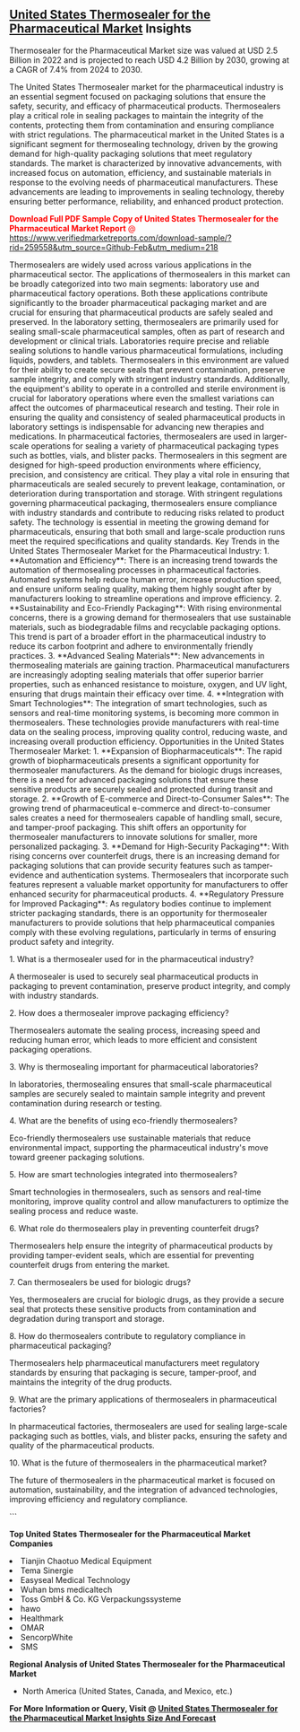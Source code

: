 <h2><a href="https://www.verifiedmarketreports.com/download-sample/?rid=259558&amp;utm_source=Github-Feb&amp;utm_medium=218" target="_blank">United States Thermosealer for the Pharmaceutical Market</a> Insights</h2><p>Thermosealer for the Pharmaceutical Market size was valued at USD 2.5 Billion in 2022 and is projected to reach USD 4.2 Billion by 2030, growing at a CAGR of 7.4% from 2024 to 2030.</p><p> <p>The United States Thermosealer market for the pharmaceutical industry is an essential segment focused on packaging solutions that ensure the safety, security, and efficacy of pharmaceutical products. Thermosealers play a critical role in sealing packages to maintain the integrity of the contents, protecting them from contamination and ensuring compliance with strict regulations. The pharmaceutical market in the United States is a significant segment for thermosealing technology, driven by the growing demand for high-quality packaging solutions that meet regulatory standards. The market is characterized by innovative advancements, with increased focus on automation, efficiency, and sustainable materials in response to the evolving needs of pharmaceutical manufacturers. These advancements are leading to improvements in sealing technology, thereby ensuring better performance, reliability, and enhanced product protection. <p><span class=""><span style="color: #ff0000;"><strong>Download Full PDF Sample Copy of United States Thermosealer for the Pharmaceutical Market Report</strong> @ </span><a href="https://www.verifiedmarketreports.com/download-sample/?rid=259558&amp;utm_source=Github-Feb&amp;utm_medium=218" target="_blank">https://www.verifiedmarketreports.com/download-sample/?rid=259558&amp;utm_source=Github-Feb&amp;utm_medium=218</a></span></p> Thermosealers are widely used across various applications in the pharmaceutical sector. The applications of thermosealers in this market can be broadly categorized into two main segments: laboratory use and pharmaceutical factory operations. Both these applications contribute significantly to the broader pharmaceutical packaging market and are crucial for ensuring that pharmaceutical products are safely sealed and preserved. In the laboratory setting, thermosealers are primarily used for sealing small-scale pharmaceutical samples, often as part of research and development or clinical trials. Laboratories require precise and reliable sealing solutions to handle various pharmaceutical formulations, including liquids, powders, and tablets. Thermosealers in this environment are valued for their ability to create secure seals that prevent contamination, preserve sample integrity, and comply with stringent industry standards. Additionally, the equipment's ability to operate in a controlled and sterile environment is crucial for laboratory operations where even the smallest variations can affect the outcomes of pharmaceutical research and testing. Their role in ensuring the quality and consistency of sealed pharmaceutical products in laboratory settings is indispensable for advancing new therapies and medications. In pharmaceutical factories, thermosealers are used in larger-scale operations for sealing a variety of pharmaceutical packaging types such as bottles, vials, and blister packs. Thermosealers in this segment are designed for high-speed production environments where efficiency, precision, and consistency are critical. They play a vital role in ensuring that pharmaceuticals are sealed securely to prevent leakage, contamination, or deterioration during transportation and storage. With stringent regulations governing pharmaceutical packaging, thermosealers ensure compliance with industry standards and contribute to reducing risks related to product safety. The technology is essential in meeting the growing demand for pharmaceuticals, ensuring that both small and large-scale production runs meet the required specifications and quality standards. Key Trends in the United States Thermosealer Market for the Pharmaceutical Industry: 1. **Automation and Efficiency**: There is an increasing trend towards the automation of thermosealing processes in pharmaceutical factories. Automated systems help reduce human error, increase production speed, and ensure uniform sealing quality, making them highly sought after by manufacturers looking to streamline operations and improve efficiency. 2. **Sustainability and Eco-Friendly Packaging**: With rising environmental concerns, there is a growing demand for thermosealers that use sustainable materials, such as biodegradable films and recyclable packaging options. This trend is part of a broader effort in the pharmaceutical industry to reduce its carbon footprint and adhere to environmentally friendly practices. 3. **Advanced Sealing Materials**: New advancements in thermosealing materials are gaining traction. Pharmaceutical manufacturers are increasingly adopting sealing materials that offer superior barrier properties, such as enhanced resistance to moisture, oxygen, and UV light, ensuring that drugs maintain their efficacy over time. 4. **Integration with Smart Technologies**: The integration of smart technologies, such as sensors and real-time monitoring systems, is becoming more common in thermosealers. These technologies provide manufacturers with real-time data on the sealing process, improving quality control, reducing waste, and increasing overall production efficiency. Opportunities in the United States Thermosealer Market: 1. **Expansion of Biopharmaceuticals**: The rapid growth of biopharmaceuticals presents a significant opportunity for thermosealer manufacturers. As the demand for biologic drugs increases, there is a need for advanced packaging solutions that ensure these sensitive products are securely sealed and protected during transit and storage. 2. **Growth of E-commerce and Direct-to-Consumer Sales**: The growing trend of pharmaceutical e-commerce and direct-to-consumer sales creates a need for thermosealers capable of handling small, secure, and tamper-proof packaging. This shift offers an opportunity for thermosealer manufacturers to innovate solutions for smaller, more personalized packaging. 3. **Demand for High-Security Packaging**: With rising concerns over counterfeit drugs, there is an increasing demand for packaging solutions that can provide security features such as tamper-evidence and authentication systems. Thermosealers that incorporate such features represent a valuable market opportunity for manufacturers to offer enhanced security for pharmaceutical products. 4. **Regulatory Pressure for Improved Packaging**: As regulatory bodies continue to implement stricter packaging standards, there is an opportunity for thermosealer manufacturers to provide solutions that help pharmaceutical companies comply with these evolving regulations, particularly in terms of ensuring product safety and integrity. <p>1. What is a thermosealer used for in the pharmaceutical industry?</p> <p>A thermosealer is used to securely seal pharmaceutical products in packaging to prevent contamination, preserve product integrity, and comply with industry standards.</p> <p>2. How does a thermosealer improve packaging efficiency?</p> <p>Thermosealers automate the sealing process, increasing speed and reducing human error, which leads to more efficient and consistent packaging operations.</p> <p>3. Why is thermosealing important for pharmaceutical laboratories?</p> <p>In laboratories, thermosealing ensures that small-scale pharmaceutical samples are securely sealed to maintain sample integrity and prevent contamination during research or testing.</p> <p>4. What are the benefits of using eco-friendly thermosealers?</p> <p>Eco-friendly thermosealers use sustainable materials that reduce environmental impact, supporting the pharmaceutical industry's move toward greener packaging solutions.</p> <p>5. How are smart technologies integrated into thermosealers?</p> <p>Smart technologies in thermosealers, such as sensors and real-time monitoring, improve quality control and allow manufacturers to optimize the sealing process and reduce waste.</p> <p>6. What role do thermosealers play in preventing counterfeit drugs?</p> <p>Thermosealers help ensure the integrity of pharmaceutical products by providing tamper-evident seals, which are essential for preventing counterfeit drugs from entering the market.</p> <p>7. Can thermosealers be used for biologic drugs?</p> <p>Yes, thermosealers are crucial for biologic drugs, as they provide a secure seal that protects these sensitive products from contamination and degradation during transport and storage.</p> <p>8. How do thermosealers contribute to regulatory compliance in pharmaceutical packaging?</p> <p>Thermosealers help pharmaceutical manufacturers meet regulatory standards by ensuring that packaging is secure, tamper-proof, and maintains the integrity of the drug products.</p> <p>9. What are the primary applications of thermosealers in pharmaceutical factories?</p> <p>In pharmaceutical factories, thermosealers are used for sealing large-scale packaging such as bottles, vials, and blister packs, ensuring the safety and quality of the pharmaceutical products.</p> <p>10. What is the future of thermosealers in the pharmaceutical market?</p> <p>The future of thermosealers in the pharmaceutical market is focused on automation, sustainability, and the integration of advanced technologies, improving efficiency and regulatory compliance.</p> ```</p><p><strong>Top United States Thermosealer for the Pharmaceutical Market Companies</strong></p><div data-test-id=""><p><li>Tianjin Chaotuo Medical Equipment</li><li> Tema Sinergie</li><li> Easyseal Medical Technology</li><li> Wuhan bms medicaltech</li><li> Toss GmbH & Co. KG Verpackungssysteme</li><li> hawo</li><li> Healthmark</li><li> OMAR</li><li> SencorpWhite</li><li> SMS</li></p><div><strong>Regional Analysis of&nbsp;United States Thermosealer for the Pharmaceutical Market</strong></div><ul><li dir="ltr"><p dir="ltr">North America&nbsp;(United States, Canada, and Mexico, etc.)</p></li></ul><p><strong>For More Information or Query, Visit @&nbsp;</strong><strong><a href="https://www.verifiedmarketreports.com/product/thermosealer-for-the-pharmaceutical-market/?utm_source=Github-Feb&amp;utm_medium=218" target="_blank">United States Thermosealer for the Pharmaceutical Market Insights Size And Forecast</a></strong></p></div>
